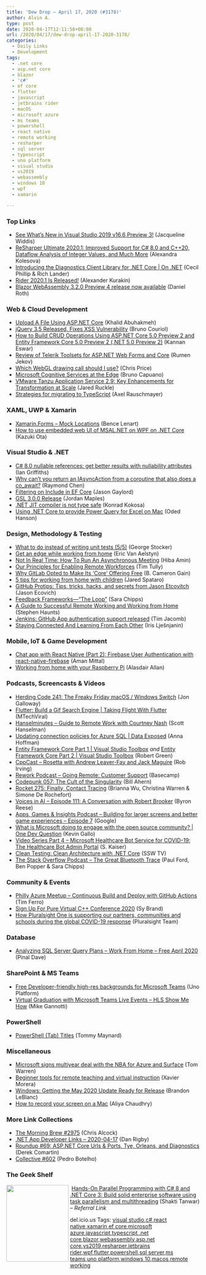 ```yaml
---
title: 'Dew Drop – April 17, 2020 (#3178)'
author: Alvin A.
type: post
date: 2020-04-17T12:11:58+00:00
url: /2020/04/17/dew-drop-april-17-2020-3178/
categories:
  - Daily Links
  - Development
tags:
  - .net core
  - asp.net core
  - blazor
  - 'c#'
  - ef core
  - flutter
  - javascript
  - jetbrains rider
  - macOS
  - microsoft azure
  - ms teams
  - powershell
  - react native
  - remote working
  - resharper
  - sql server
  - typescript
  - uno platform
  - visual studio
  - vs2019
  - webassembly
  - windows 10
  - wpf
  - xamarin

---
```

### <a name="top"></a>Top Links

  * <a href="https://devblogs.microsoft.com/visualstudio/new-in-visual-studio-2019-v16-6-preview-3/" target="_blank" rel="noopener noreferrer">See What’s New in Visual Studio 2019 v16.6 Preview 3!</a> (Jacqueline Widdis)
  * <a href="https://blog.jetbrains.com/dotnet/2020/04/16/resharper-ultimate-2020-1/" target="_blank" rel="noopener noreferrer">ReSharper Ultimate 2020.1: Improved Support for C# 8.0 and C++20, Dataflow Analysis of Integer Values, and Much More</a> (Alexandra Kolesova)
  * <a href="https://channel9.msdn.com/Shows/On-NET/Introducing-the-Diagnostics-Client-Library-for-NET-Core?WT.mc_id=DX_MVP4025064" target="_blank" rel="noopener noreferrer">Introducing the Diagnostics Client Library for .NET Core | On .NET</a> (Cecil Phillip & Rich Lander)
  * <a href="https://blog.jetbrains.com/dotnet/2020/04/16/rider-2020-1-released/" target="_blank" rel="noopener noreferrer">Rider 2020.1 Is Released!</a> (Alexander Kurakin)
  * <a href="https://devblogs.microsoft.com/aspnet/blazor-webassembly-3-2-0-preview-4-release-now-available/" target="_blank" rel="noopener noreferrer">Blazor WebAssembly 3.2.0 Preview 4 release now available</a> (Daniel Roth)



### <a name="web"></a>Web & Cloud Development

  * <a href="https://khalidabuhakmeh.com/upload-a-file-using-aspdotnet-core" target="_blank" rel="noopener noreferrer">Upload A File Using ASP.NET Core</a> (Khalid Abuhakmeh)
  * <a href="https://www.infoq.com/news/2020/04/jquery-35-xss-vulnerability-fix/?utm_campaign=infoq_content&utm_source=infoq&utm_medium=feed&utm_term=global" target="_blank" rel="noopener noreferrer">jQuery 3.5 Released, Fixes XSS Vulnerability</a> (Bruno Couriol)
  * <a href="https://www.syncfusion.com/blogs/post/how-to-build-crud-operations-using-asp-net-core-5-0-preview-2-and-entity-framework-core-5-0-preview-2-net-5-0-preview-2.aspx" target="_blank" rel="noopener noreferrer">How to Build CRUD Operations Using ASP.NET Core 5.0 Preview 2 and Entity Framework Core 5.0 Preview 2 (.NET 5.0 Preview 2)</a> (Kannan Eswar)
  * <a href="https://www.telerik.com/blogs/review-of-telerik-toolsets-for-aspnet-web-forms-core" target="_blank" rel="noopener noreferrer">Review of Telerik Toolsets for ASP.NET Web Forms and Core</a> (Rumen Jekov)
  * <a href="https://blog.scottlogic.com/2020/04/16/which-webgl-drawing-call-should-i-use.html" target="_blank" rel="noopener noreferrer">Which WebGL drawing call should I use?</a> (Chris Price)
  * <a href="http://feedproxy.google.com/~r/elbruno/~3/VlmxTXVAuwA/" target="_blank" rel="noopener noreferrer">Microsoft Cognitive Services at the Edge</a> (Bruno Capuano)
  * <a href="https://tanzu.vmware.com/content/home-page/vmware-tanzu-application-service-2-9-key-enhancements-for-transformation-at-scale" target="_blank" rel="noopener noreferrer">VMware Tanzu Application Service 2.9: Key Enhancements for Transformation at Scale</a> (Jared Ruckle)
  * <a href="https://2ality.com/2020/04/migrating-to-typescript.html" target="_blank" rel="noopener noreferrer">Strategies for migrating to TypeScript</a> (Axel Rauschmayer)



### <a name="silverlight"></a>XAML, UWP & Xamarin

  * <a href="https://officialdoniald.azurewebsites.net/2020/04/17/xamarin-forms-mock-locations/" target="_blank" rel="noopener noreferrer">Xamarin.Forms – Mock Locations</a> (Bence Lenart)
  * <a href="https://techcommunity.microsoft.com/t5/windows-dev-appconsult/how-to-use-embedded-web-ui-of-msal-net-on-wpf-on-net-core/ba-p/1315024" target="_blank" rel="noopener noreferrer">How to use embedded web UI of MSAL.NET on WPF on .NET Core</a> (Kazuki Ota)



### <a name="dotnet"></a>Visual Studio & .NET

  * <a href="https://blogs.endjin.com/2020/04/c-8-0-nullable-references-get-better-results-with-nullability-attributes/" target="_blank" rel="noopener noreferrer">C# 8.0 nullable references: get better results with nullability attributes</a> (Ian Griffiths)
  * <a href="https://devblogs.microsoft.com/oldnewthing/20200416-00/?p=103677" target="_blank" rel="noopener noreferrer">Why can’t you return an IAsync&shy;Action from a coroutine that also does a co_await?</a> (Raymond Chen)
  * <a href="https://www.jasongaylord.com/blog/filtering-on-include-in-ef-core" target="_blank" rel="noopener noreferrer">Filtering on Include in EF Core</a> (Jason Gaylord)
  * <a href="https://devblogs.microsoft.com/cppblog/gsl-3-0-0-release/" target="_blank" rel="noopener noreferrer">GSL 3.0.0 Release</a> (Jordan Maples)
  * <a href="https://tooslowexception.com/net-jit-compiler-is-not-type-safe/" target="_blank" rel="noopener noreferrer">.NET JIT compiler is not type safe</a> (Konrad Kokosa)
  * <a href="https://devblogs.microsoft.com/dotnet/using-net-core-to-provide-power-query-for-excel-on-mac/" target="_blank" rel="noopener noreferrer">Using .NET Core to provide Power Query for Excel on Mac</a> (Oded Hanson)



### <a name="design"></a>Design, Methodology & Testing

  * <a href="https://georgestocker.com/2020/04/16/what-to-do-instead-of-writing-unit-tests-5-5/?utm_source=rss&utm_medium=rss&utm_campaign=what-to-do-instead-of-writing-unit-tests-5-5" target="_blank" rel="noopener noreferrer">What to do instead of writing unit tests (5/5)</a> (George Stocker)
  * <a href="https://blogs.windows.com/msedgedev/2020/04/16/get-an-edge-while-working-from-home/?WT.mc_id=DX_MVP4025064" target="_blank" rel="noopener noreferrer">Get an edge while working from home</a> (Eric Van Aelstyn)
  * <a href="https://blog.trello.com/how-to-run-an-asynchronous-meeting" target="_blank" rel="noopener noreferrer">Not In Real Time: How To Run An Asynchronous Meeting</a> (Hiba Amin)
  * <a href="https://www.splunk.com/en_us/blog/leadership/our-principles-for-enabling-remote-workforces.html" target="_blank" rel="noopener noreferrer">Our Principles for Enabling Remote Workforces</a> (Tim Tully)
  * <a href="https://thenewstack.io/why-gitlab-opted-to-make-its-core-offering-free/" target="_blank" rel="noopener noreferrer">Why GitLab Opted to Make Its ‘Core’ Offering Free</a> (B. Cameron Gain)
  * <a href="https://www.microsoft.com/en-us/microsoft-365/blog/2020/04/16/5-tips-working-from-home-children/" target="_blank" rel="noopener noreferrer">5 tips for working from home with children</a> (Jared Spataro)
  * <a href="https://github.blog/2020-04-16-github-protips-tips-tricks-hacks-and-secrets-from-jason-etcovitch/" target="_blank" rel="noopener noreferrer">GitHub Protips: Tips, tricks, hacks, and secrets from Jason Etcovitch</a> (Jason Ecovich)
  * <a href="https://stackoverflow.blog/2020/04/16/feedback-frameworks-the-loop/" target="_blank" rel="noopener noreferrer">Feedback Frameworks—“The Loop”</a> (Sara Chipps)
  * <a href="http://stephenhaunts.com/2020/04/16/a-guide-to-successful-remote-working-and-working-from-home/" target="_blank" rel="noopener noreferrer">A Guide to Successful Remote Working and Working from Home</a> (Stephen Haunts)
  * <a href="http://feedproxy.google.com/~r/ContinuousBlog/~3/jwUQZNDyfxg/" target="_blank" rel="noopener noreferrer">Jenkins: GitHub App authentication support released</a> (Tim Jacomb)
  * <a href="https://www.smashingmagazine.com/2020/04/monthly-roundup-04-2020/" target="_blank" rel="noopener noreferrer">Staying Connected And Learning From Each Other</a> (Iris Lješnjanin)



### <a name="mobile"></a>Mobile, IoT & Game Development

  * <a href="https://heartbeat.fritz.ai/chat-app-with-react-native-part-2-firebase-user-authentication-with-react-native-firebase-533352870497?source=rss----680eee12c50d---4" target="_blank" rel="noopener noreferrer">Chat app with React Native (Part 2): Firebase User Authentication with react-native-firebase</a> (Aman Mittal)
  * <a href="https://www.raspberrypi.org/blog/working-from-home-with-your-raspberry-pi/" target="_blank" rel="noopener noreferrer">Working from home with your Raspberry Pi</a> (Alasdair Allan)



### <a name="podcasts"></a>Podcasts, Screencasts & Videos

  * <a href="http://feedproxy.google.com/~r/HerdingCode/~3/INTG4Y24s7s/" target="_blank" rel="noopener noreferrer">Herding Code 241: The Freaky Friday macOS / Windows Switch</a> (Jon Galloway)
  * <a href="http://www.youtube.com/watch?v=akMH3UOvYu8" target="_blank" rel="noopener noreferrer">Flutter: Build a Gif Search Engine | Taking Flight With Flutter</a> (MTechViral)
  * <a href="https://hanselminutes.simplecast.com/episodes/guide-to-remote-work-with-courtney-nash-ko8ag_EE" target="_blank" rel="noopener noreferrer">Hanselminutes &#8211; Guide to Remote Work with Courtney Nash</a> (Scott Hanselman)
  * <a href="https://channel9.msdn.com/Shows/Data-Exposed/Updating-connection-policies-for-Azure-SQL?WT.mc_id=DX_MVP4025064" target="_blank" rel="noopener noreferrer">Updating connection policies for Azure SQL | Data Exposed</a> (Anna Hoffman)
  * <a href="https://channel9.msdn.com/Shows/Visual-Studio-Toolbox/Entity-Framework-Core-Part-1?WT.mc_id=DX_MVP4025064" target="_blank" rel="noopener noreferrer">Entity Framework Core Part 1 | Visual Studio Toolbox</a> _and_ <a href="https://channel9.msdn.com/Shows/Visual-Studio-Toolbox/Entity-Framework-Core-Part-2?WT.mc_id=DX_MVP4025064" target="_blank" rel="noopener noreferrer">Entity Framework Core Part 2 | Visual Studio Toolbox</a> (Robert Green)
  * <a href="http://cppcast.libsyn.com/rosetta-with-andrew-leaver-fay-and-jack-maguire" target="_blank" rel="noopener noreferrer">CppCast &#8211; Rosetta with Andrew Leaver-Fay and Jack Maguire</a> (Rob Irving)
  * <a href="https://share.transistor.fm/s/a0296a09" target="_blank" rel="noopener noreferrer">Rework Podcast &#8211; Going Remote: Customer Support</a> (Basecamp)
  * <a href="https://codepunk.io/codepunk-057-the-cult-of-the-singularity/" target="_blank" rel="noopener noreferrer">Codepunk 057: The Cult of the Singularity</a> (Bill Ahern)
  * <a href="http://relay.fm/rocket/275" target="_blank" rel="noopener noreferrer">Rocket 275: Finally, Contact Tracing</a> (Brianna Wu, Christina Warren & Simone De Rochefort)
  * <a href="https://gigaom.com/2020/04/16/voices-in-ai-episode-111-a-conversation-with-robert-brooker/" target="_blank" rel="noopener noreferrer">Voices in AI – Episode 111: A Conversation with Robert Brooker</a> (Byron Reese)
  * <a href="http://appsgamesinsights.googledevelopers.libsynpro.com/building-for-larger-screens-and-better-game-experiences-episode-7" target="_blank" rel="noopener noreferrer">Apps, Games & Insights Podcast &#8211; Building for larger screens and better game experiences &#8211; Episode 7</a> (Google)
  * <a href="http://www.youtube.com/watch?v=ND0S64jN4nM" target="_blank" rel="noopener noreferrer">What is Microsoft doing to engage with the open source community? | One Dev Question</a> (Kevin Gallo)
  * <a href="https://techcommunity.microsoft.com/t5/healthcare-and-life-sciences/video-series-part-4-microsoft-healthcare-bot-service-for-covid/ba-p/1314423" target="_blank" rel="noopener noreferrer">Video Series Part 4 &#8211; Microsoft Healthcare Bot Service for COVID-19: The Healthcare Bot Admin Portal</a> (S. Kaiser)
  * <a href="http://www.youtube.com/watch?v=2UJ7mAtFuio" target="_blank" rel="noopener noreferrer">Clean Testing: Clean Architecture with .NET Core</a> (SSW TV)
  * <a href="https://the-stack-overflow-podcast.simplecast.com/episodes/contact-tracing-bluetooth-apple-google-spec-jNPp3HNP" target="_blank" rel="noopener noreferrer">The Stack Overflow Podcast &#8211; The Great Bluetooth Trace</a> (Paul Ford, Ben Popper & Sara Chipps)



### <a name="events"></a>Community & Events

  * <a href="https://www.meetup.com/Philly-Azure/events/270082870/" target="_blank" rel="noopener noreferrer">Philly Azure Meetup &#8211; Continuous Build and Deploy with GitHub Actions</a> (Tim Ferro)
  * <a href="https://devblogs.microsoft.com/cppblog/sign-up-for-pure-virtual-c-conference-2020/" target="_blank" rel="noopener noreferrer">Sign Up For Pure Virtual C++ Conference 2020</a> (Sy Brand)
  * <a href="https://www.pluralsight.com/blog/news/pluralsight-one-is-supporting-partners-communities-schools-during-covid-19" target="_blank" rel="noopener noreferrer">How Pluralsight One is supporting our partners, communities and schools during the global COVID-19 response</a> (Pluralsight Team)



### <a name="sql"></a>Database

  * <a href="https://blog.sqlauthority.com/2020/04/17/analyzing-sql-server-query-plans-work-from-home-free-april-2020/?utm_source=rss&utm_medium=rss&utm_campaign=analyzing-sql-server-query-plans-work-from-home-free-april-2020" target="_blank" rel="noopener noreferrer">Analyzing SQL Server Query Plans – Work From Home – Free April 2020</a> (Pinal Dave)



### <a name="sp"></a>SharePoint & MS Teams

  * <a href="https://platform.uno/blog/free-developer-friendly-high-res-backgrounds-for-microsoft-teams/" target="_blank" rel="noopener noreferrer">Free Developer-friendly high-res backgrounds for Microsoft Teams</a> (Uno Platform)
  * <a href="https://techcommunity.microsoft.com/t5/healthcare-and-life-sciences/virtual-graduation-with-microsoft-teams-live-events-hls-show-me/ba-p/1313900" target="_blank" rel="noopener noreferrer">Virtual Graduation with Microsoft Teams Live Events – HLS Show Me How</a> (Mike Gannotti)



### <a name="ps"></a>PowerShell

  * <a href="https://powershell.org/2020/04/powershell-tab-titles/" target="_blank" rel="noopener noreferrer">PowerShell (Tab) Titles</a> (Tommy Maynard)



### <a name="misc"></a>Miscellaneous

  * <a href="https://www.theverge.com/2020/4/16/21223932/microsoft-nba-partnership-deal-azure-surface-details" target="_blank" rel="noopener noreferrer">Microsoft signs multiyear deal with the NBA for Azure and Surface</a> (Tom Warren)
  * <a href="https://www.pluralsight.com/blog/software-development/remote-instruction-tools" target="_blank" rel="noopener noreferrer">Beginner tools for remote teaching and virtual instruction</a> (Xavier Morera)
  * <a href="https://blogs.windows.com/blog/2020/04/16/getting-the-may-2020-update-ready-for-release/?WT.mc_id=DX_MVP4025064" target="_blank" rel="noopener noreferrer">Windows: Getting the May 2020 Update Ready for Release</a> (Brandon LeBlanc)
  * <a href="https://www.theverge.com/2020/4/17/21221015/how-to-record-screen-macbook-apple-laptop-desktop-video-quicktime" target="_blank" rel="noopener noreferrer">How to record your screen on a Mac</a> (Aliya Chaudhry)



### <a name="links"></a>More Link Collections

  * <a href="http://feedproxy.google.com/~r/ReflectivePerspective/~3/AKseWAQ8DWs/" target="_blank" rel="noopener noreferrer">The Morning Brew #2975</a> (Chris Alcock)
  * <a href="https://links.danrigby.com/2020/04/app-developer-links-2020-04-17/" target="_blank" rel="noopener noreferrer">.NET App Developer Links &#8211; 2020-04-17</a> (Dan Rigby)
  * <a href="https://codeopinion.com/roundup-69/?utm_source=rss&utm_medium=rss&utm_campaign=roundup-69" target="_blank" rel="noopener noreferrer">Roundup #69: ASP.NET Core Urls & Ports, Tye, Orleans, and Diagnostics</a> (Derek Comartin)
  * <a href="http://feedproxy.google.com/~r/tympanus/~3/2fZSg2-o7zo/" target="_blank" rel="noopener noreferrer">Collective #602</a> (Pedro Botelho)



### <a name="shelf"></a>The Geek Shelf

<a href="https://www.amazon.com/Hands-Parallel-Programming-NET-Core-ebook/dp/B07PW8Q49L/?tag=amavin-20" target="_blank" rel="noopener noreferrer"><img loading="lazy" decoding="async" width="162" height="200" align="left" style="margin: 0px 4px 10px 0px; border: 0px currentcolor; border-image: none; float: left; display: inline; background-image: none;" src="https://m.media-amazon.com/images/I/91TrKEJoqaL._AC_UL320_ML3_.jpg" border="0" /></a>&nbsp;<a href="https://www.amazon.com/Hands-Parallel-Programming-NET-Core-ebook/dp/B07PW8Q49L/?tag=amavin-20" target="_blank" rel="noopener noreferrer">Hands-On Parallel Programming with C# 8 and .NET Core 3: Build solid enterprise software using task parallelism and multithreading</a> (Shakti Tanwar) _&#8211; Referral Link_







<div class="wlWriterEditableSmartContent" id="scid:77ECF5F8-D252-44F5-B4EB-D463C5396A79:ed62e532-46b1-4764-82ae-af5407ad7659" style="margin: 0px; padding: 0px; float: none; display: inline;">
  del.icio.us Tags: <a href="http://del.icio.us/popular/visual+studio" rel="tag">visual studio</a>,<a href="http://del.icio.us/popular/c%23" rel="tag">c#</a>,<a href="http://del.icio.us/popular/react+native" rel="tag">react native</a>,<a href="http://del.icio.us/popular/xamarin" rel="tag">xamarin</a>,<a href="http://del.icio.us/popular/ef+core" rel="tag">ef core</a>,<a href="http://del.icio.us/popular/microsoft+azure" rel="tag">microsoft azure</a>,<a href="http://del.icio.us/popular/javascript" rel="tag">javascript</a>,<a href="http://del.icio.us/popular/typescript" rel="tag">typescript</a>,<a href="http://del.icio.us/popular/.net+core" rel="tag">.net core</a>,<a href="http://del.icio.us/popular/blazor" rel="tag">blazor</a>,<a href="http://del.icio.us/popular/webassembly" rel="tag">webassembly</a>,<a href="http://del.icio.us/popular/asp.net+core" rel="tag">asp.net core</a>,<a href="http://del.icio.us/popular/vs2019" rel="tag">vs2019</a>,<a href="http://del.icio.us/popular/resharper" rel="tag">resharper</a>,<a href="http://del.icio.us/popular/jetbrains+rider" rel="tag">jetbrains rider</a>,<a href="http://del.icio.us/popular/wpf" rel="tag">wpf</a>,<a href="http://del.icio.us/popular/flutter" rel="tag">flutter</a>,<a href="http://del.icio.us/popular/powershell" rel="tag">powershell</a>,<a href="http://del.icio.us/popular/sql+server" rel="tag">sql server</a>,<a href="http://del.icio.us/popular/ms+teams" rel="tag">ms teams</a>,<a href="http://del.icio.us/popular/uno+platform" rel="tag">uno platform</a>,<a href="http://del.icio.us/popular/windows+10" rel="tag">windows 10</a>,<a href="http://del.icio.us/popular/macos" rel="tag">macos</a>,<a href="http://del.icio.us/popular/remote+working" rel="tag">remote working</a>
</div>